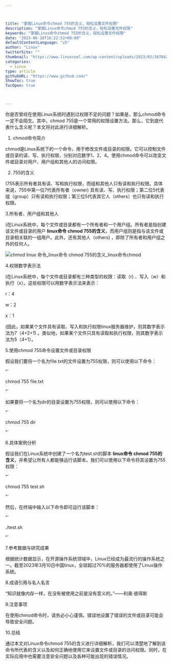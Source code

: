 ```yaml
---



title: "掌握Linux命令chmod 755的含义，轻松设置文件权限"
description: "掌握Linux命令chmod 755的含义，轻松设置文件权限"
keywords: "掌握Linux命令chmod 755的含义，轻松设置文件权限"
date: "2023-06-18T16:22:52+08:00"
defaultContentLanguage: "zh"
author: "Linux"
twitterSite: ""
thumbnail: "https://www.linuxcool.com/wp-content/uploads/2023/03/1678428623235_0.jpg"
categories:
  - Linux
type: article
githubURL: "https://www.github.com/"
ShowToc: true
TocOpen: true



---
```


你是否曾经在使用Linux系统时遇到过权限不足的问题？如果是，那么chmod命令一定不会陌生。其中，chmod 755是一个常用的权限设置方法。那么，它到底代表什么含义呢？本文将对此进行详细解析。

1. chmod命令简介

chmod是Linux系统下的一个命令，用于修改文件或目录的权限。它可以控制文件或目录的读、写、执行权限，分别对应数字1、2、4。使用chmod命令可以改变文件或目录对用户、用户组和其他人的访问权限。

2. 755的含义

(755表示所有者具有读、写和执行权限，而组和其他人只有读和执行权限。具体来说，755中第一位7代表所有者（owner) 具有读、写、执行权限；第二位5代表组（group）只有读和执行权限；第三位5代表其它人（others）也只有读和执行权限。

3.所有者、用户组和其他人

(在Linux系统中，每个文件或目录都有一个所有者和一个用户组。所有者是指创建该文件或目录的用户 **linux命令 chmod 755的含义**，而用户组则是指与该文件或目录相关联的一组用户。此外，还有其他人（others) ，即除了所有者和用户组之外的任何人。

![chmod linux 命令_linux命令 chmod 755的含义_linux命令chmod](https://www.linuxcool.com/wp-content/uploads/2023/03/1678428623235_0.jpg)

4.权限数字表示法

(在Linux系统中，每个文件或目录都有三种类型的权限：读取（r) 、写入（w）和执行（x）。这些权限可以用数字表示法来表示：

r：4

w：2

x：1

(因此，如果某个文件具有读取、写入和执行权限linux服务器维护，则其数字表示法为7（4+2+1) 。类似地，如果某个文件只具有读取和执行权限，则其数字表示法为5（4+1）。

5.使用chmod 755命令设置文件或目录权限

假设我们要将一个名为file.txt的文件设置为755权限，则可以使用以下命令：

“`

chmod 755 file.txt

“`

如果要将一个名为dir的目录设置为755权限，则可以使用以下命令：

“`

chmod 755 dir

“`

6.具体案例分析

假设我们在Linux系统中创建了一个名为test.sh的脚本 **linux命令 chmod 755的含义**，并希望让所有人都能够运行该脚本。我们可以使用以下命令将其设置为755权限：

“`

chmod 755 test.sh

“`

然后，在终端中输入以下命令即可运行该脚本：

“`

./test.sh

“`

7.参考数据与研究成果

根据统计数据显示，在开源操作系统领域中，Linux已经成为最流行的操作系统之一。截至2023年3月10日中国linux，全球超过70%的服务器都使用了Linux操作系统。

8.成语引用与名人名言

“知识就像内存一样，在没有被使用之前是没有意义的。”——利奥·彼得斯

9.注意事项

在使用chmod命令时，请务必小心谨慎。错误地设置了错误的文件或目录可能会导致安全问题。

10.总结

通过本文对Linux命令chmod 755的含义进行详细解析，我们可以清楚地了解到该命令所代表的含义以及如何正确地使用它来设置文件或目录的访问权限。同时，在实际应用中也需要注意安全问题以及各种可能出现的错误情况。